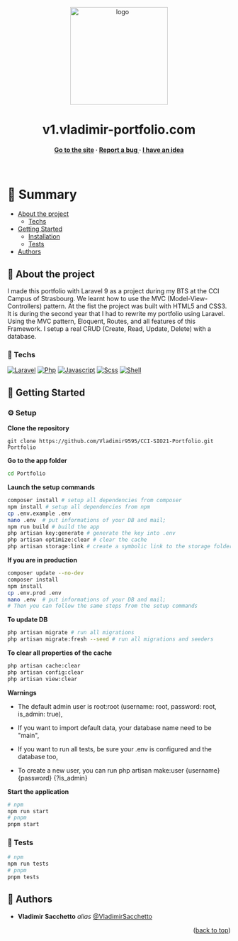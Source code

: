 <a name="readme-top"></a>

<div align="center">

  <img src="http://cdn.vladimir-portfolio.com/shared/images/Favicon_1.png" alt="logo" width="220" height="auto" />
  <h1>v1.vladimir-portfolio.com</h1>

<h4>
    <a href="https://v1.vladimir-portfolio.com" target="_blank">Go to the site</a>
  <span> · </span>
    <a href="https://github.com/Vladimir9595/CCI-SIO21-Portfolio/issues">Report a bug </a>
  <span> · </span>
    <a href="https://github.com/Vladimir9595/CCI-SIO21-Portfolio/issues">I have an idea</a>
  </h4>
</div>

<br />

# :notebook_with_decorative_cover: Summary

-   [About the project](#star2-about-the-project)
    -   [Techs](#space_invader-techs)
-   [Getting Started](#toolbox-getting-started)
    -   [Installation](#gear-setup)
    -   [Tests](#test_tube-tests)
-   [Authors](#wave-authors)

## :star2: About the project

I made this portfolio with Laravel 9 as a project during my BTS at the CCI Campus of Strasbourg. We learnt how to use the MVC (Model-View-Controllers) pattern. At the fist the project was built with HTML5 and CSS3. It is during the second year that I had to rewrite my portfolio using Laravel. Using the MVC pattern, Eloquent, Routes, and all features of this Framework. I setup a real CRUD (Create, Read, Update, Delete) with a database.

### :space_invader: Techs

[![Laravel](https://img.shields.io/badge/laravel%20-hotpink.svg?&style=for-the-badge&logo=laravel&logoColor=FF2D20&color=gray)]()
[![Php](https://img.shields.io/badge/php%20-%23323330.svg?&style=for-the-badge&logo=php&logoColor=8b9ed6&color=gray)]()
[![Javascript](https://img.shields.io/badge/javascript%20-%23323330.svg?&style=for-the-badge&logo=javascript&logoColor=fcdc00&color=gray)]()
[![Scss](https://img.shields.io/badge/scss%20-hotpink.svg?&style=for-the-badge&logo=SASS&logoColor=CC6699&color=gray)]()
[![Shell](https://img.shields.io/badge/bash%20-hotpink.svg?&style=for-the-badge&logo=gnu-bash&logoColor=4EAA25&color=gray)]()

## :toolbox: Getting Started

### :gear: Setup

**Clone the repository**

```
git clone https://github.com/Vladimir9595/CCI-SIO21-Portfolio.git Portfolio
```

**Go to the app folder**

```bash
cd Portfolio
```

**Launch the setup commands**

```bash
composer install # setup all dependencies from composer
npm install # setup all dependencies from npm
cp .env.example .env
nano .env  # put informations of your DB and mail;
npm run build # build the app
php artisan key:generate # generate the key into .env
php artisan optimize:clear # clear the cache
php artisan storage:link # create a symbolic link to the storage folder
```

**If you are in production**

```bash
composer update --no-dev
composer install
npm install
cp .env.prod .env
nano .env  # put informations of your DB and mail;
# Then you can follow the same steps from the setup commands
```

**To update DB**

```bash
php artisan migrate # run all migrations
php artisan migrate:fresh --seed # run all migrations and seeders
```

**To clear all properties of the cache**

```bash
php artisan cache:clear
php artisan config:clear
php artisan view:clear
```

**Warnings**

-   The default admin user is root:root (username: root, password: root, is_admin: true),

-   If you want to import default data, your database name need to be "main",

-   If you want to run all tests, be sure your .env is configured and the database too,

-   To create a new user, you can run php artisan make:user {username} {password} {?is_admin}

**Start the application**

```bash
# npm
npm run start
# pnpm
pnpm start
```

### :test_tube: Tests

```bash
# npm
npm run tests
# pnpm
pnpm tests
```

## :wave: Authors

-   **Vladimir Sacchetto** _alias_ [@VladimirSacchetto](https://github.com/Vladimir9595)

<!-- ## :page_with_curl: Liens utiles -->

<p align="right">(<a href="#readme-top">back to top</a>)</p>
